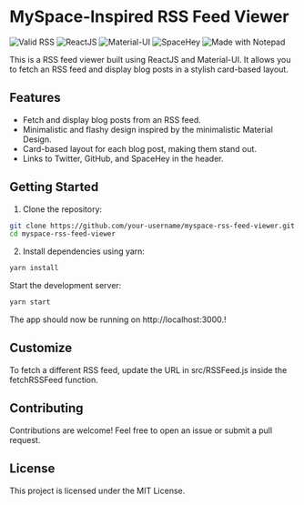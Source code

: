 # MySpace-Inspired RSS Feed Viewer

<img src="https://www.rssboard.org/rss-validator/images/valid-rss-rogers.png" alt="Valid RSS" />  
<img src="https://img.shields.io/badge/ReactJS-61DAFB?style=for-the-badge&logo=react&logoColor=black" alt="ReactJS" />  
<img src="https://img.shields.io/badge/Material--UI-0081CB?style=for-the-badge&logo=material-ui&logoColor=white" alt="Material-UI" />  
<img src="https://img.shields.io/badge/SpaceHey-FF0000?style=for-the-badge&logo=spacehey&logoColor=white" alt="SpaceHey" />  
<img src="http://www.notepad.org/notepad-logo3.gif" alt="Made with Notepad" />

This is a RSS feed viewer built using ReactJS and Material-UI. It allows you to fetch an RSS feed and display blog posts in a stylish card-based layout.

## Features

- Fetch and display blog posts from an RSS feed.
- Minimalistic and flashy design inspired by the minimalistic Material Design.
- Card-based layout for each blog post, making them stand out.
- Links to Twitter, GitHub, and SpaceHey in the header.

## Getting Started
1. Clone the repository:

```bash
git clone https://github.com/your-username/myspace-rss-feed-viewer.git
cd myspace-rss-feed-viewer
```

2. Install dependencies using yarn:
```bash
yarn install
```

Start the development server:
```bash
yarn start
```

The app should now be running on http://localhost:3000.!

## Customize
To fetch a different RSS feed, update the URL in src/RSSFeed.js inside the fetchRSSFeed function.

## Contributing
Contributions are welcome! Feel free to open an issue or submit a pull request.

## License
This project is licensed under the MIT License.

